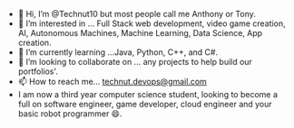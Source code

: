 - 👋 Hi, I’m @Technut10 but most people call me Anthony or Tony. 
- 👀 I’m interested in ... Full Stack web development, video game creation, AI, Autonomous Machines, Machine Learning, Data Science, App creation. 
- 🌱 I’m currently learning ...Java, Python, C++, and C#.
- 💞️ I’m looking to collaborate on ... any projects to help build our portfolios'.
- 📫 How to reach me... technut.devops@gmail.com
-    I am now a third year computer science student, looking to become a full on software engineer, game developer, cloud engineer and your basic robot programmer 😄.
<!---
Technut10/Technut10 is a ✨ special ✨ repository because its `README.md` (this file) appears on your GitHub profile.
You can click the Preview link to take a look at your changes.
--->
